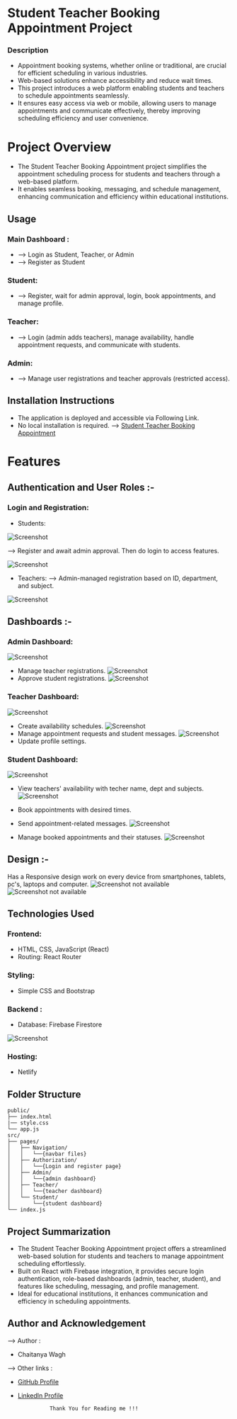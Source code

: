 
# Student Teacher Booking Appointment Project
### Description
- Appointment booking systems, whether online or traditional, are crucial for efficient scheduling in various industries. 
- Web-based solutions enhance accessibility and reduce wait times. 
- This project introduces a web platform enabling students and teachers to schedule appointments seamlessly. 
- It ensures easy access via web or mobile, allowing users to manage appointments and communicate effectively, thereby improving scheduling efficiency and user convenience.
# Project Overview
- The Student Teacher Booking Appointment project simplifies the appointment scheduling process for students and teachers through a web-based platform. 
- It enables seamless booking, messaging, and schedule management, enhancing communication and efficiency within educational institutions.


## Usage

### Main Dashboard : 
- --> Login as Student, Teacher, or Admin 
- --> Register as Student

### Student: 
- --> Register, wait for admin approval, login, book appointments, and manage profile.

### Teacher: 
- --> Login (admin adds teachers), manage availability, handle appointment requests, and communicate with students.

### Admin: 
- --> Manage user registrations and teacher approvals (restricted access).

## Installation Instructions

- The application is deployed and accessible via Following Link.
- No local installation is required.
--> [Student Teacher Booking Appointment](https://collegeappointments.netlify.app/)

# Features

## Authentication and User Roles :-
### Login and Registration:
- Students: 

![Screenshot](https://lh3.googleusercontent.com/fife/ALs6j_Esie093B2nDbrNU9PQLWzEs2_ObodjujMmjhm_mKI2Npw41XFIfMw07uIbsTVztCALoVRkmemHdx21yEaYnEgKw98EMlMF4TNEIMW1f5Tgt6edQxnj-gm1PUvHXw4lVK4Fo1Y6TQCzC9zhNi7valEUPzoXp_HKhtUY7txoSM1GzcXyl7WP4-8dbkTsUZGLUGcgyUaNiyz-L7rQ-EihcHdD8T2WvPSovORWQ0KH1cRZMABNRDejqC4B7VsufJbPuxESqC-wGi7WKCtqhgZO1fNSkC-htoPagBIcwiDN-JDYGbcxQyMkFiy6woG1nOGu-ouc4DqtcfnPgPH-aE_ZnYP7BytaiS6xvVbtVYCowP-6m8vdu2lbSmojuKCh6Uwz7iE4LHFEyUSiVaS7Cs-5gU4q8idUfBIEykIi0-nWG6P0uBS0AxzZSjdhCd9nIvWh2U3aG4Je_KQpOAvhIv_i69v8NE8UpVkkjbsnfNhi3ByxpNnGdKqvI7XMJEsyVNdV4SNbQ7kfXfrDBb4akBl6DBTuPViU1IU77UbBYq6vbSuQ9eO9xlceepSPMUgL3WCbvPyoiZe9c-Xhw0vMvix0tFqL9IrHeEvQWk_c7INR0ckIr5kHpu1KUnu68KQflZec5pt0RSYVGo-_qBaw9WsmSwBFn_pLGsQLBk7PgLxLH9octY4MMcxCSQLP9deaUgAdLkO_57m8LTYK5dK2ZAyBkewNeHAJDpAI49TxdtuSIOxawTlKprBxeh3yXLUtZvun0QYvJW3iBzvA9gfLaU6pgqMIZ4vhUiRnhw0icX8-Ea5jfVRgR7sdzGpCvKlKIuipKCbsJzn2yYQ7zZI3tRU4XcFukLByX5V4_MGJrkV4epj4p4op9dadDNxphWJ_K0-_jz6PKAj-NohxSyLBhdn0Ywyg_uP7tXd-JQs7caxjC48l9mQ1lhnDCx3Q5KOEx3YGz6QoolRrqcmZyW9WRwboMtUiWpM1UUvIaZm9yhN_Ej3IPjXQBpkOew5XqnMmVoThGNF1vczJ_Ks-pY3waZHIWhwscjuEvbf7K_h-4qamogontrDA=w1910-h937-rw-v1)

--> Register and await admin approval. Then do login to access features. 

![Screenshot](https://lh3.googleusercontent.com/fife/ALs6j_EcT6uBy9gteImIn-SQmxMNMCoiYTlnzounq4DGX3s1HO_B1j8HtzTsRVzhTGTOZN_MViFrAVO9gsLGLDHM4w0gakzw1xkYdjA6vRdydwtuRPh-GwPxXUffalxee-Svg1QBMwJBWp0jrBsGDaDHbu6hsUDf5lINyAhLWanwQl3eTjiVdtpYYEXBuIucc2eFmZFYVN7D4lIhZswsQGbcq317dRqQQ96xGtWqZASU8th-LnwI93antKI0qX_s6h8c0HFqDNrDWHKT282UMPoyAFgyHo_RiRRNMP3TsSc3vD3fSUEur5vCpXwfW5Jv0JJ63GF3--s9Rx0ySAElVQJSzHHquFSrFUHlUWAxzhodj5gJOgA_zqbQzDL7ksQe7jrhiAVgfPXHE8xKJmuJHB8rjP3YxwVZecLlP-LN2g8o0XTr_0k6WNI3A0JEZ-2HLTFbUYVVWBjC8BmuYuBhN69UVtMleg5toovs0Aghpy1_yt9J-tT4pKNpM8j7nHf5eQIeEl01PXdX63XlHZK7_wvPwPO78Oqe4rYbOfv9Lfv5rM_U3X8uJ-Wl1LvjJiX1YMiiLTo6S7ZODgnpXSbaSdU1yjAbFAZo66NVGEzXmS6wwRx7JpApkrUbebUZ_nf0ainqVdZjfc7tj5lfnMMgfnLfG9jUcydo_fTqkfFmqsNZ_-j47fkBevs4_JabLYZMdgvGC3gxLSFkNM7q0eFINByVnQLxrelm6pLdpHFOawQoMccUaa399nWPFEw7u6I6HxcNTnqe2AuQC7mBTyvha6APM5_HVWVtHnRt7KAbIRcMEHdQjGCnzzh-Mbos6PYOxsoE0igoxFeohY86qWsJUMSd1Xf5LpXi0YRUxbf6qSo8zelV6dwLs5wrpVDfqX3mDDs5N41sVMMtMcAUWp98jYoqJ3ajfEyYat9Uh-7tKHdOc-VpYmlV0NOD9ZW3Oz7qnWYCoioFwxr4EoDefqPNkqnB3GnvbHkfqGGicSxp56N2xaYw1odROR7VNbRda4q-FLT6GLbm9safjWaYD0eb8IrYgNYpDytDVdQ0MttsXBouphtI7s0WmA=w1910-h937-rw-v1)

- Teachers: 
--> Admin-managed registration based on ID, department, and subject.

![Screenshot](https://lh3.googleusercontent.com/fife/ALs6j_FybUzJ1HckSsffwAvyk_Et5Z9hMdYZENs-4ySsdpS5hKa0uLcPBkl1LIxVHSc_sqaaXAbKPxC1qPMqJ4yJOrkO9lWPHnG8VcL5nFeXMr_lUqeyqkcNBm9_FH4XQopt2VZHZy8-jyVrIuVf4NFH-Rh40Z9-ULk9t8PHzK-hviL7zBaSNDjBWB9QDD8seZOxQrB9UbJLqMewfuSduY_91g_FgXE221ypEjB6Xp9HTAxPnYGirUp06Giu6Lhb6nYeLWtr7DzybbSsz7J-jxrVndkWQMdiqqwNhcqeaGvUu8axh_hdSSYXR5in8DB5G1ehPE62A5JpvmFHDS87iX14-3U5-3wECdRI7LK02RI48wROp82wgaMxYmZUnc4OFvRU7RmvzdeUCDdkGXGxSCJ9Vk2LgfhIQcbJKdx6QrKkNdIyc01Pyeg5HurWCYvRhuzjmj7O3gSiJ_QXEptpWJrT-E6OE6y0tkLeJOG4gUjzlKJtBogASjk2XGm6YnhpAFS9y6dvnNukFqk0AKCeyothIhwjXbYl_q3Zowjx4Rb9Xu6tyFOYOSojlhD551YXuq6kyODN8yopvHQTUtgVf6GTw-LbMtof1-KcK7-LX-gLbFwSS0NEHQV7u_xUEfmLxA_zBKnzWRCnatqpmHmZSVaXvPHAMmEhDKENlUqb6t_24cUh2XEVog4CiqcGuzL_MOmjYdEk6wHC_lQgAE9eS3287d9QuMHZfQXMDV534Y8m9XkEohL6mVJPc09re34yfZ9_bSGYq-LDT53kJRJJWjF8W3vYQJd4mKvzCfhaHz_34o4Q8S20WWZ7_hrh-a26N9Tb6sRin_POXVNG44VEa61kSAHFl1vXu0KMzw1ne4B7XDRXNnWl9OSHFCjYcT0mX8l0LgFCic8NX21-H7r_ZxtkOLrMM6BhLQcge5nlsagehzOvh6YE2-RsWpMi__KxwStKvtwOmcPOpg14wOkm73VL4ZfG7Fsf0VicjSSPJVHJoZztkioWqL772gpptbR-7EHGDL7fQJkQTxQkF0Hfk4dlltBECw9vUOBir95jYCdP1I_x6IneTw=w1910-h937-rw-v1)

## Dashboards :-
### Admin Dashboard:
![Screenshot](https://lh3.googleusercontent.com/u/0/drive-viewer/AKGpihZutFlw29dVR4j8oDAQkH18y8GDN2w096SocpdAVxadep7ghHE5IkIE1JSkjiSOmy9nS_wmHDgDuq1b7AX1Rudyo2ZaM8Mc7RQ=w1910-h937-rw-v1)
- Manage teacher registrations.
![Screenshot](https://lh3.googleusercontent.com/u/0/drive-viewer/AKGpihZQ7DFIWkMVCUPSqv7bRYOfMmWQLWu17E7rRHjYJhjyxFM_mgrGRUt_VkwovNOFgLmbt4W1SmdYfMW1jna8ACVfY6rvQJi2Sg=w1910-h937-rw-v1)
- Approve student registrations.
![Screenshot](https://lh3.googleusercontent.com/u/0/drive-viewer/AKGpihYIco3wyTqpUe-GeQuCJM25anVuS2_NLjrUImviRsZPPXOY6x3f8NK2OtNCj5XaFh44Gl5i4BkAjj9H-R21FngAAhzDv72XX-4=w1910-h937-rw-v1)

### Teacher Dashboard:
![Screenshot](https://lh3.googleusercontent.com/fife/ALs6j_GTQ2UM1-LcmEora8HtbmZG-5e08eRgFRq54VNjjk5mq39J_vbdr4nh-BRhaBpGu7kGRNljW1fLy-gfjTeloLSOMkOYHQ88bwzNDLWanmuTRIFzjeaXSrEsfF-morPZceotwv7uaIg2mvOwwnJf202hrjIqSkBZPZDt9HcddBeFyWFuLX3A3cVyPHzMcYy7FemSCbDjG15dgUrk0e8yPsVX0_HwelZFKOnzD6WxOFUPde5dMU7Y6U9ITT70SjlOsVO8hUtg8mQOi10PRKwhOtYu_lr4iyEILVqnj-sRlsJS5n6ZYhezmIxerwyZbgXwjl88bYQDI4Gc6Gto0gw8rFtRXHNiSRms_aL7Fpm8NyhppQHBrlJ6khcs-hxcFrw3aZcqDHKq6zG5vvIM1ICCLxyeXvUJrL1550rF5_mrBuvibSGEfZ3AR2k2YM8TC88abCQMfsjiPCsK0f3ihO3c3_2LFzJ2x7RQqtZ0_OeKE_EyvSBq3Cuh3Jmwr8VUNk1WXmFjgULpntRba0B7wh6cyFqrd3IM5Nk9qRA-SwgXxU3ZXH8UHsbZkf4ffp7bJzkyhJZ4DepDR3D1eXYFV8FjgteTq9ePvs8wzGLtiK6oGwD8w1dfARnc0ocV7BqjOAzSucuHfOcSsyc8vQJ2uzlqVRmPobYgbk3XtbkSoJjcUe1DvGlOzOrkju5Oei7otEVawKsMWOFo-B8E35w9YxWhlR8jpvNAYeTQspzmamfZYzvPkjD5vaWouYsPJ2mQFSthuVbXfnXATZS8wuUwDVchIYmHUtlRC48zhLkiN66DtpE9bg4TMV--gax80TOST2ytIohUckNdjjPd3h0oDeq8MxRu0w4lO0IBJeIdtO3Yhk2hzrL3bib4iyx8S6K9Nd107RpWMmV4JoL1o5euH1CSzmqGnYbCPEGHzZIy7Eh0LtAcN9-AcpTnwhj-6BSGoAhGJzrZOZfKKLGVIlnnC1TUKdtMbu5ycvt0dTaAGukZo4M1yImfOkymFF_DsrGPBpHOrsps3-HZLxAEowEVNrn87ygCntxDFhD7Zh5itSWsDqqEsbYWOg=w1910-h937-rw-v1)
- Create availability schedules.
![Screenshot](https://lh3.googleusercontent.com/fife/ALs6j_H0pRn2oVtt57s8vXfIti3EiHSKe1aCp9Jqv0bwUDJLi6WQnK0NLLKsmT4QFeOen3YRo_w2yaaNEYi4SRN4YEcF9jfoYMgEPXBiG36xAArH8_XOAuXZ0kQQmKlM2R7-k0tjJVgeg2J8anBAUpe7LE53XClM6QpQfvo-IQ_Va09SG3_NU5Z7rX1LQ-vGiTYMxPhCp0G-LlEW0Ky6BKqJE0360MUTWu89xp4Xph1Dmr6p6rPqFeAHSj_Zmkpd1jB5gt0CFEVmaXQ5_-s2x54jDSEBa_54kIGBFejaSW3tQC9Km8LjDL7_ijMn2LzCiErXy2XuGlFNhuGWWIrmHzLQ9Xlpxrq3OCMq3QLGo_Wt8BblVzjeH_mIpX-8KKGsD9KWg_-4mwPYt6FgvmOnAxYhVLego9R6def-tvXu_Qhv6mYGPeTecswUt1S7Vk_pVN5HozDKxRewyMQI0-YLqi0cswY-1L-mOUPgBXGktlySdASffqYizMxdBD1estjerJqvTM25pmrdbRZArPplQvp_cjdlJMPZmHhsK0uXnlQIk_ELrArtCtzSSdg6LYWKIXHySIaRtvGYWLnKmDlvJ8cRPq_8oWSnMMGG0nT3Zrps3ga2_DhF5s5xuft0uqJwl66zEFuAQsWRi4Mn5g4edQ9wtbixDqqvhvDhiv7Li--6lY27QPejAxbRGAKKRZLl_6LkyStb8_BU3zE4dHwdVGQe-5mHwfazg2fOszo4L8t-tAkL7ykmAxm2i1-SQcuLwxhHm-2BjoAsBDloQ0j9VrFVFfLrXvpk1gjRXUlnYUjlulQtqxsvLyQAkTG_YTcV5MptMEq4PYEuCla9-oB8xEtMbNsZwOPQb0ARiuf_LibTTt5RfSc3aKULlKqixNY5Ej9ZOVPEo2_RnJM1s0yPrVv4v7lieQVcGUI_Ja7669IjwS77c0Fs2loZlxLU-uhA3DUcPZYYQ8IX069wsUgcahqLfHMioxfSCJZ7BPcm4v3dACI3iBGTftsaW3Ap3e-QY-mllKhGvPYdow-sg7erxFxbTr7DbBRY9Xe-3AZz9P9ys63s3LkXGg=w1910-h937-rw-v1)
- Manage appointment requests and student messages.
![Screenshot](https://lh3.googleusercontent.com/u/0/drive-viewer/AKGpiha_GkH6YoPSID0X6UiBPY0ziHxKcvfFXArs7Jhua4tLTrPPOYX-bR7ocB0bhhl6qlsUyXQXLGeLRHSglTgPiiJRak34BlSB5gQ=w1910-h937-rw-v1)
- Update profile settings.

### Student Dashboard:
![Screenshot](https://lh3.googleusercontent.com/u/0/drive-viewer/AKGpihZKPeYjgaJs0Y1cc-lwOS8zgwzkd_ZAsSzD9xfE49gXEMqHnrSNx1AwG8hO_YTQU94pDUZP3zOyTCyacBMEx1jziQn7iaqni2Q=w1910-h937-rw-v1)
- View teachers' availability with techer name, dept and  subjects.
![Screenshot](https://lh3.googleusercontent.com/u/0/drive-viewer/AKGpihb9kYgH7qzP_Gru6e42KxihYBKHQ380717v8N5okQL-gYuZsmUV5Oi4jiqBd59sAECUMjjzwhfq8oGkVdCOoHW9DG_fKc_UeS0=w1910-h937-rw-v1)
- Book appointments with desired times.
- Send appointment-related messages.
![Screenshot](https://lh3.googleusercontent.com/fife/ALs6j_GCjKVi9Wv0UZUbFR9CzE1jUJWH9A8WZdQH54M0TOjrKV152_liy0yDMRUO8rN5jJuOJx9BeHVn-OGK8maHgWQTESrI7F99krB0LL3Fg7NeeVqqqMMGMk5UmvsKT_Tk4R3vJYCKibc0zb8b9ViEbTdfCWzPh5d0e66--gLcwrQGmTBiZbmayhboZJ6esfeC7cbVfI2_duCxnmjdDSijjsRiJ20gw1mADzmEYdFoieLVFrY3LSB9as97wMX3beJLb90Y_WvPChUpkFG0M-OdYgPsJn7uEj_C5piqd5jpObYfiFr58C2_h8GsI_fmR4NJBBZQh3ojaiVmtliLRBwtxdKZI2VrGrrXNqL2jB6XBRwD-d6K0wNzodujgKIjT7UcR3irhwDa8M3wWe5PCPEPqJZqeH6ouwiuRPHgzWVCgRYm0nsNzFrwpDIFSIHUOaH73AUWFiIJrXR1xfnGFwNkaGyPpkrdYOaFHxCFMK7kWjOiHK3CiJgjyWZjfwLI9o-noPsRQe1beXlo4rxuDFvBblNoNMsKTkyqZjm8LeMJmqd84qX5hjqJjDMuBtYL73wODBk_ILW3DBUaztHRKh_q_gDOV4i3ZD6EuFRwXt4bxBaqcyM9XBznbxmvmwoSyiIwtmRxgzDkvJpywvJC2fuWr6hE4vdA0TNKhv-WkNsupg9EAHMWBJ5w2DSmq82_HX8BOSmsWuX6OUnF1_VfqQU-jn3YYVh-Ub_jw9UH078GrygIE9qx2CWSBDmyyqcFNktcJ3EczxPdfkrkNh4r7Fk04D9OjdGhkXue8GH_alWpIUH_VSGgNuPaTyyq7rdwaSmu2SIM3R3a6Nv40qXakmNgYHHfU4ii7nEbfJe0DYn0f84foSkw3cEIE1Cz3Yd1yJxZUqxSjq0KgoJLMDuXkVlCPmcW0p2zN48AeI_s_7ZvvyhEeeoTW8Gg0fK8NqJ47LGtsPvcELv0GzwdRABYJvsTVDpQg6fcRxhyfH2IrRoUFFu9jvFGuHZvlo_WiZ8YMtGJCpfPBULgMRKyfSNHRTfG_3_eUyXRAt5saCB22HphKQdxFGQhOg=w1910-h937-rw-v1)

- Manage booked appointments and their statuses.
![Screenshot](https://lh3.googleusercontent.com/u/0/drive-viewer/AKGpihbgp78qCzKtUerUjixQh1ahJHjY2G6_cIioFfcUq8JsCu37ngCcjKJYsKpTP2zXcpx065tRYDkZ5R9Kh3g0YVqGYc2KZFH6bys=w1910-h937-rw-v1)



## Design :-
Has a Responsive design work on every device from smartphones, tablets, pc's, laptops and computer.
![Screenshot not available](https://lh3.googleusercontent.com/u/0/drive-viewer/AKGpihatvrnxLoayy_th6FRrXCusy83cVXRcAXU2jYMz-SlIxBylIwRPuzndB1apeL51a133nQRljaKSbuGenHUrsaZkk3qLyIJ6xx0=w1910-h937-rw-v1)
![Screenshot not available](https://lh3.googleusercontent.com/u/0/drive-viewer/AKGpihaPSBivujNwVE0s_Ynr9JEvK5tIpp-LCBcuBdDtfXhtBt8fBwrfKYbFqidPmRF6r3nSK83Lgw5O-yFk_W2Nr_0tuc6yzKg55s0=w1910-h937-rw-v1)

## Technologies Used
### Frontend: 
 - HTML, CSS, JavaScript (React)
 - Routing: React Router
### Styling: 
 - Simple CSS and Bootstrap

### Backend :
 - Database: 
    Firebase Firestore

![Screenshot](https://lh3.googleusercontent.com/u/0/drive-viewer/AKGpihYiIdN8dIpId2_c6SiHuMO952krF3Z9pJKMeDGc7QtffQ6h9s8JghD_cfW8O-5We_uFjnVguDXfGjnrOs9EatQKXJok3lDrpC0=w1910-h937-rw-v1)

### Hosting:
 - Netlify
## Folder Structure

    public/
    ├── index.html
    |── style.css
    └── app.js
    src/
    ├── pages/
    │   ├── Navigation/ 
    │   │   └──{navbar files}
    │   ├── Authorization/ 
    │   │   └──{Login and register page}
    │   ├── Admin/ 
    │   │   └──{admin dashboard}
    │   ├── Teacher/ 
    │   │   └──{teacher dashboard}
    │   └── Student/ 
    │       └──{student dashboard}
    └── index.js

## Project Summarization 

- The Student Teacher Booking Appointment project offers a streamlined web-based solution for students and teachers to manage appointment scheduling effortlessly. 
- Built on React with Firebase integration, it provides secure login authentication, role-based dashboards (admin, teacher, student), and features like scheduling, messaging, and profile management. 
- Ideal for educational institutions, it enhances communication and efficiency in scheduling appointments.
## Author and Acknowledgement

--> Author : 
- Chaitanya Wagh

--> Other links : 

- [GitHub Profile](https://github.com/Chaitron67)
- [LinkedIn Profile](https://www.linkedin.com/in/chaitanya-wagh-3575932ba/)

                Thank You for Reading me !!!
